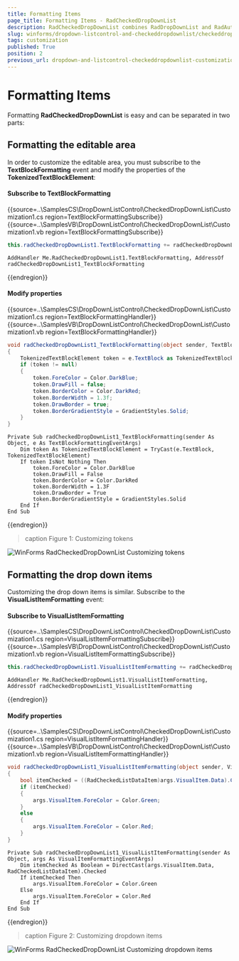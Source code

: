 ```yaml
---
title: Formatting Items
page_title: Formatting Items - RadCheckedDropDownList
description: RadCheckedDropDownList combines RadDropDownList and RadAutoCompleteBox in order to provide functionality to check items in the drop down area and tokenize them in the text area. 
slug: winforms/dropdown-listcontrol-and-checkeddropdownlist/checkeddropdownlist/customization
tags: customization
published: True
position: 2
previous_url: dropdown-and-listcontrol-checkeddropdownlist-customization
---
```


# Formatting Items
 
Formatting __RadCheckedDropDownList__ is easy and can be separated in two parts:
      

## Formatting the editable area

In order to customize the editable area, you must subscribe to the __TextBlockFormatting__ event and modify the properties of the __TokenizedTextBlockElement__:

#### Subscribe to TextBlockFormatting 

{{source=..\SamplesCS\DropDownListControl\CheckedDropDownList\Customization1.cs region=TextBlockFormattingSubscribe}} 
{{source=..\SamplesVB\DropDownListControl\CheckedDropDownList\Customization1.vb region=TextBlockFormattingSubscribe}} 

````C#
this.radCheckedDropDownList1.TextBlockFormatting += radCheckedDropDownList1_TextBlockFormatting;

````
````VB.NET
AddHandler Me.RadCheckedDropDownList1.TextBlockFormatting, AddressOf radCheckedDropDownList1_TextBlockFormatting

````

{{endregion}} 


#### Modify properties 

{{source=..\SamplesCS\DropDownListControl\CheckedDropDownList\Customization1.cs region=TextBlockFormattingHandler}} 
{{source=..\SamplesVB\DropDownListControl\CheckedDropDownList\Customization1.vb region=TextBlockFormattingHandler}} 

````C#
void radCheckedDropDownList1_TextBlockFormatting(object sender, TextBlockFormattingEventArgs e)
{
    TokenizedTextBlockElement token = e.TextBlock as TokenizedTextBlockElement;
    if (token != null)
    {
        token.ForeColor = Color.DarkBlue;
        token.DrawFill = false;
        token.BorderColor = Color.DarkRed;
        token.BorderWidth = 1.3f;
        token.DrawBorder = true;
        token.BorderGradientStyle = GradientStyles.Solid;
    }
}

````
````VB.NET
Private Sub radCheckedDropDownList1_TextBlockFormatting(sender As Object, e As TextBlockFormattingEventArgs)
    Dim token As TokenizedTextBlockElement = TryCast(e.TextBlock, TokenizedTextBlockElement)
    If token IsNot Nothing Then
        token.ForeColor = Color.DarkBlue
        token.DrawFill = False
        token.BorderColor = Color.DarkRed
        token.BorderWidth = 1.3F
        token.DrawBorder = True
        token.BorderGradientStyle = GradientStyles.Solid
    End If
End Sub

````

{{endregion}} 

>caption Figure 1: Customizing tokens

![WinForms RadCheckedDropDownList Customizing tokens](images/dropdown-and-listcontrol-checkeddropdownlist-customization001.png)

## Formatting the drop down items

Customizing the drop down items is similar. Subscribe to the __VisualListItemFormatting__ event:

#### Subscribe to VisualListItemFormatting 

{{source=..\SamplesCS\DropDownListControl\CheckedDropDownList\Customization1.cs region=VisualListItemFormattingSubscribe}} 
{{source=..\SamplesVB\DropDownListControl\CheckedDropDownList\Customization1.vb region=VisualListItemFormattingSubscribe}} 

````C#
this.radCheckedDropDownList1.VisualListItemFormatting += radCheckedDropDownList1_VisualListItemFormatting;

````
````VB.NET
AddHandler Me.RadCheckedDropDownList1.VisualListItemFormatting, AddressOf radCheckedDropDownList1_VisualListItemFormatting

````

{{endregion}} 


#### Modify properties 

{{source=..\SamplesCS\DropDownListControl\CheckedDropDownList\Customization1.cs region=VisualListItemFormattingHandler}} 
{{source=..\SamplesVB\DropDownListControl\CheckedDropDownList\Customization1.vb region=VisualListItemFormattingHandler}} 

````C#
void radCheckedDropDownList1_VisualListItemFormatting(object sender, VisualItemFormattingEventArgs args)
{
    bool itemChecked = ((RadCheckedListDataItem)args.VisualItem.Data).Checked;
    if (itemChecked)
    {
        args.VisualItem.ForeColor = Color.Green;
    }
    else
    {
        args.VisualItem.ForeColor = Color.Red;
    }
}

````
````VB.NET
Private Sub radCheckedDropDownList1_VisualListItemFormatting(sender As Object, args As VisualItemFormattingEventArgs)
    Dim itemChecked As Boolean = DirectCast(args.VisualItem.Data, RadCheckedListDataItem).Checked
    If itemChecked Then
        args.VisualItem.ForeColor = Color.Green
    Else
        args.VisualItem.ForeColor = Color.Red
    End If
End Sub

````

{{endregion}} 

>caption Figure 2: Customizing dropdown items

![WinForms RadCheckedDropDownList Customizing dropdown items](images/dropdown-and-listcontrol-checkeddropdownlist-customization002.png)
